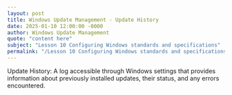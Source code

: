 ```yaml
---
layout: post
title: Windows Update Management - Update History
date: 2025-01-10 12:00:00 -0000
author: Windows Update Management
quote: "content here"
subject: "Lesson 10 Configuring Windows standards and specifications"
permalink: "/Lesson 10 Configuring Windows standards and specifications/Windows Update Management/Windows Update Management - Update History"
---
```


Update History: A log accessible through Windows settings that provides information about previously installed updates, their status, and any errors encountered.
